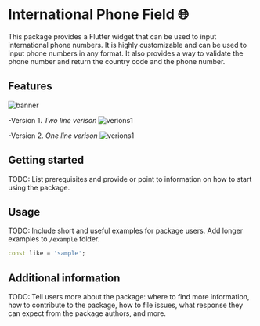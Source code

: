 <!-- 
This README describes the package. If you publish this package to pub.dev,
this README's contents appear on the landing page for your package.

For information about how to write a good package README, see the guide for
[writing package pages](https://dart.dev/guides/libraries/writing-package-pages). 

For general information about developing packages, see the Dart guide for
[creating packages](https://dart.dev/guides/libraries/create-library-packages)
and the Flutter guide for
[developing packages and plugins](https://flutter.dev/developing-packages). 
-->

# International Phone Field 🌐

This package provides a Flutter widget that can be used to input international phone numbers. 
It is highly customizable and can be used to input phone numbers in any format.
It also provides a way to validate the phone number and return the country code and the phone number.

## Features

![banner](https://drive.google.com/file/d/1_x5xGgud-GmuHUsa5MahBpn7Osy7Vm_C/view?usp=share_link)

-Version 1.
*Two line verison*
![verions1](https://drive.google.com/file/d/1x0lhqVkjNmd4r1LqyXcOGg0u9um23n6G/view?usp=share_link)
 
-Version 2.
*One line verison*
![verions1](https://drive.google.com/file/d/1Sffrr8zzqLYh4OLZJ5KmTRKrL-mJUFo4/view?usp=share_link)

## Getting started

TODO: List prerequisites and provide or point to information on how to
start using the package.

## Usage

TODO: Include short and useful examples for package users. Add longer examples
to `/example` folder.

```dart
const like = 'sample';
```

## Additional information

TODO: Tell users more about the package: where to find more information, how to
contribute to the package, how to file issues, what response they can expect
from the package authors, and more.
<meta name="google-site-verification" content="rgUAHYxcHX3kfUlTs13q2rhTNJl5pmPPzFs-k8ROrvs" />

